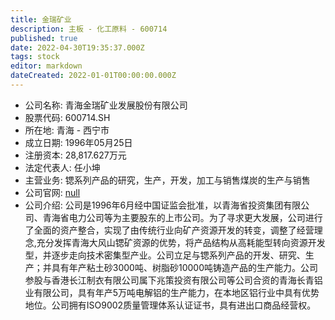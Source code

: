 ```yaml
---
title: 金瑞矿业
description: 主板 - 化工原料 - 600714
published: true
date: 2022-04-30T19:35:37.000Z
tags: stock
editor: markdown
dateCreated: 2022-01-01T00:00:00.000Z
---
```


- 公司名称: 青海金瑞矿业发展股份有限公司
- 股票代码: 600714.SH
- 所在地: 青海 - 西宁市
- 成立日期: 1996年05月25日
- 注册资本: 28,817.627万元
- 法定代表人: 任小坤
- 主营业务: 锶系列产品的研究，生产，开发，加工与销售煤炭的生产与销售
- 公司官网: [null](null)
- 公司介绍: 公司是1996年6月经中国证监会批准，以青海省投资集团有限公司、青海省电力公司等为主要股东的上市公司。为了寻求更大发展，公司进行了全面的资产整合，实现了由传统行业向矿产资源开发的转变，调整了经营理念,充分发挥青海大风山锶矿资源的优势，将产品结构从高耗能型转向资源开发型，并逐步走向技术密集型产业。公司立足与锶系列产品的开发、研究、生产；并具有年产粘土砂3000吨、树脂砂10000吨铸造产品的生产能力。公司参股与香港长江制衣有限公司属下兆策投资有限公司等公司合资的青海长青铝业有限公司，具有年产5万吨电解铝的生产能力，在本地区铝行业中具有优势地位。公司拥有ISO9002质量管理体系认证证书，具有进出口商品经营权。


